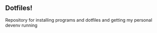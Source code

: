 ## Dotfiles!

Repository for installing programs and dotfiles and getting my personal devenv running

